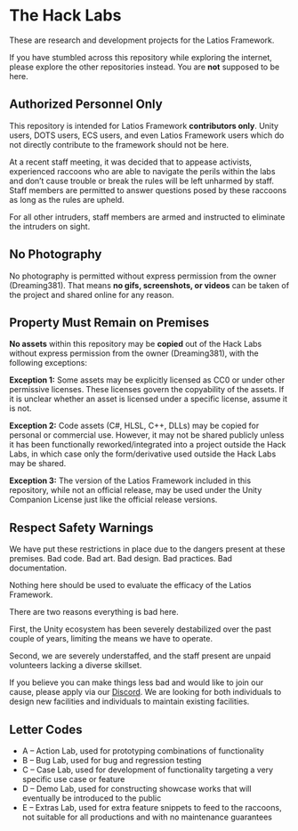 # The Hack Labs

These are research and development projects for the Latios Framework.

If you have stumbled across this repository while exploring the internet, please
explore the other repositories instead. You are **not** supposed to be here.

## Authorized Personnel Only

This repository is intended for Latios Framework **contributors only**. Unity
users, DOTS users, ECS users, and even Latios Framework users which do not
directly contribute to the framework should not be here.

At a recent staff meeting, it was decided that to appease activists, experienced
raccoons who are able to navigate the perils within the labs and don’t cause
trouble or break the rules will be left unharmed by staff. Staff members are
permitted to answer questions posed by these raccoons as long as the rules are
upheld.

For all other intruders, staff members are armed and instructed to eliminate the
intruders on sight.

## No Photography

No photography is permitted without express permission from the owner
(Dreaming381). That means **no gifs, screenshots, or videos** can be taken of
the project and shared online for any reason.

## Property Must Remain on Premises

**No assets** within this repository may be **copied** out of the Hack Labs
without express permission from the owner (Dreaming381), with the following
exceptions:

**Exception 1:** Some assets may be explicitly licensed as CC0 or under other
permissive licenses. These licenses govern the copyability of the assets. If it
is unclear whether an asset is licensed under a specific license, assume it is
not.

**Exception 2:** Code assets (C\#, HLSL, C++, DLLs) may be copied for personal
or commercial use. However, it may not be shared publicly unless it has been
functionally reworked/integrated into a project outside the Hack Labs, in which
case only the form/derivative used outside the Hack Labs may be shared.

**Exception 3:** The version of the Latios Framework included in this
repository, while not an official release, may be used under the Unity Companion
License just like the official release versions.

## Respect Safety Warnings

We have put these restrictions in place due to the dangers present at these
premises. Bad code. Bad art. Bad design. Bad practices. Bad documentation.

Nothing here should be used to evaluate the efficacy of the Latios Framework.

There are two reasons everything is bad here.

First, the Unity ecosystem has been severely destabilized over the past couple
of years, limiting the means we have to operate.

Second, we are severely understaffed, and the staff present are unpaid
volunteers lacking a diverse skillset.

If you believe you can make things less bad and would like to join our cause,
please apply via our [Discord](https://discord.gg/DHraGRkA4n). We are looking
for both individuals to design new facilities and individuals to maintain
existing facilities.

## Letter Codes

-   A – Action Lab, used for prototyping combinations of functionality
-   B – Bug Lab, used for bug and regression testing
-   C – Case Lab, used for development of functionality targeting a very
    specific use case or feature
-   D – Demo Lab, used for constructing showcase works that will eventually be
    introduced to the public
-   E – Extras Lab, used for extra feature snippets to feed to the raccoons, not
    suitable for all productions and with no maintenance guarantees
